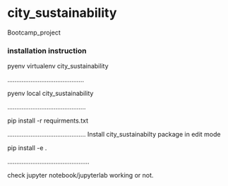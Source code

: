 # city_sustainability
Bootcamp_project

### installation instruction

pyenv virtualenv city_sustainability

...........................................


pyenv local city_sustainability

............................................

pip install -r requirments.txt

............................................
Install city_sustainabilty package in edit mode

pip install -e .

..............................................

check jupyter notebook/jupyterlab working or not.

####

